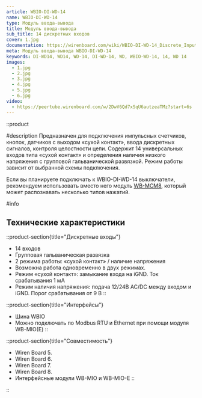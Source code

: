 ```yaml
---
article: WBIO-DI-WD-14
name: WBIO-DI-WD-14
type: Модуль ввода-вывода
title: Модуль ввода-вывода
sub_title: 14 дискретных входов
cover: 1.jpg
documentation: https://wirenboard.com/wiki/WBIO-DI-WD-14_Discrete_Inputs
meta: Модуль ввода-вывода WBIO-DI-WD-14
keywords: DI-WD14, WD14, WD-14, DI-WD-14, WD, WBIO-WD-14, 14, WD 14
images:
  - 1.jpg
  - 2.jpg
  - 3.jpg
  - 4.jpg
  - 5.jpg
  - 6.jpg
video:
  - https://peertube.wirenboard.com/w/2DwV6Qd7xSqU6autzeaTMz?start=6s
---
```


::product

#description
Предназначен для подключения импульсных счетчиков, кнопок, датчиков с выходом «сухой контакт», ввода дискретных сигналов, контроля целостности цепи. Содержит 14 универсальных входов типа «сухой контакт» и определения наличия низкого напряжения с групповой гальванической развязкой. Режим работы зависит от выбранной схемы подключения.

Если вы планируете подключать к WBIO-DI-WD-14 выключатели, рекомендуем использовать вместо него модуль [WB-MCM8](https://wirenboard.com/ru/product/WB-MCM8/), который может распознавать несколько типов нажатий.


#info
## Технические характеристики

::product-section{title="Дискретные входы"}
- 14 входов
- Групповая гальваническая развязка
- 2 режима работы: «сухой контакт» / наличие напряжения
- Возможна работа одновременно в двух режимах.
- Режим «сухой контакт»: замыкание входа на iGND. Ток срабатывания 1 мА
- Режим наличия напряжения: подача 12/24В AC/DC между входом и iGND. Порог срабатывания от 9 В
::

::product-section{title="Интерфейсы"}
- Шина WBIO
- Можно подключать по Modbus RTU и Ethernet при помощи модуля WB-MIO(Е)
::

::product-section{title="Совместимость"}
- Wiren Board 5.
- Wiren Board 6.
- Wiren Board 7.
- Wiren Board 8.
- Интерфейсные модули WB-MIO и WB-MIO-E
::

::
